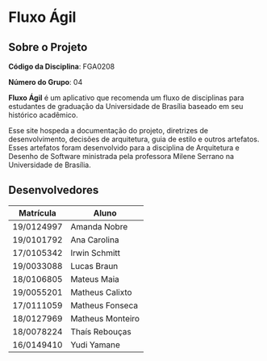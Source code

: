 <!--- Logo do Projeto -->

<!--- Esse repositório é para ser utilizado pelos grupos como um template inicial, da home page do Projeto.
As seções do Template NÃO DEVEM SER OMITIDAS, sendo TODAS RELEVANTES.
Demais diretrizes sobre a organização da wiki constam no Moodle Aprender 3.

**!! Atenção: Renomeie o seu repositório para (Ano.Semestre)_(Grupo)_(NomeDoProjeto)*. !!** 

**!! *Não coloque os nomes dos alunos no título do repositório*. !!**

**!! *Exemplo de título correto: 2022.1_G1_ProjetoPandora*. !!** -->
# Fluxo Ágil 

## Sobre o Projeto

**Código da Disciplina**: FGA0208

**Número do Grupo**: 04

**Fluxo Ágil** é um aplicativo que recomenda um fluxo de disciplinas para 
estudantes de graduação da Universidade de Brasília baseado em seu histórico 
acadêmico.

Esse site hospeda a documentação do projeto, diretrizes de desenvolvimento,
decisões de arquitetura, guia de estilo e outros artefatos. Esses artefatos
foram desenvolvido para a disciplina de Arquitetura e Desenho de Software 
ministrada pela professora Milene Serrano na Universidade de Brasília.

<!--
Descreva o seu projeto em linhas gerais.
Use referências, links, que permitam conhecer um pouco mais sobre o projeto. 
-->

## Desenvolvedores

| Matrícula  | Aluno            |
| ---------- | ---------------- |
| 19/0124997 | Amanda Nobre     |
| 19/0101792 | Ana Carolina     |
| 17/0105342 | Irwin Schmitt    |
| 19/0033088 | Lucas Braun      |
| 18/0106805 | Mateus Maia      |
| 19/0055201 | Matheus Calixto  |
| 17/0111059 | Matheus Fonseca  |
| 18/0127969 | Matheus Monteiro |
| 18/0078224 | Thaís Rebouças   |
| 16/0149410 | Yudi Yamane      |

<!--- 
## Screenshots Primeira Entrega <<FOCO: DSW(Base)>>
Adicione 2 ou mais screenshots do projeto em termos de artefatos da Primeira Entrega.

## Screenshots Segunda Entrega <<FOCO: DSW(Modelagem)>>
Adicione 2 ou mais screenshots do projeto em termos de artefatos da Segunda Entrega.

## Screenshots Terceira Entrega <<FOCO: DSW(Padrões de Projeto)>>
Adicione 2 ou mais screenshots do projeto em termos de artefatos da Terceira Entrega.

## Screenshots Quarta Entrega (FINAL) <<FOCOS: Arquitetura & Reutilização de Software & PROJETO FINAL>>
Adicione 2 ou mais screenshots do projeto em termos de interface e/ou funcionamento.

## Descritivo dos Principais Aspectos Técnicos 
**Principal(is) Metodologia(s) Adotada(s)**: xxxxxx<br>
**Principais Linguagens Utilizadas e/ou Pretendidas**: xxxxxx<br>
**Principais Tecnologias Utilizadas e/ou Pretendidas**: xxxxxx<br>
**Principal(is) Estilo(s) Arquitetural(is) Adotado(s)**: xxxxxx<br>

## O Projeto está rodando?
( ) SIM
( ) NÃO
Se SIM, insira um manual (ou um script) para auxiliar ainda mais os interessados em consultar o projeto.

## Informações Complementares 
Quaisquer outras informações sobre seu projeto podem ser descritas nessa seção.
